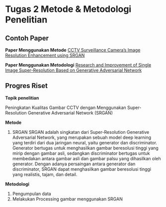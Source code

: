 # Tugas 2 Metode & Metodologi Penelitian

## Contoh Paper

**Paper Menggunakan Metode**
[CCTV Surveillance Camera’s Image Resolution Enhancement using SRGAN](https://www.irjet.net/archives/V7/i6/IRJET-V7I6282.pdf)

**Paper Menggunakan Metodologi**
[Research and Improvement of Single Image Super-Resolution Based on Generative Adversarial Network](https://iopscience.iop.org/article/10.1088/1742-6596/1237/3/032046/pdf)


## Progres Riset

**Topik penelitian**

Peningkatan Kualitas Gambar CCTV dengan Menggunakan Super-Resolution Generative Adversarial Network (SRGAN)

**Metode**

1. SRGAN 
   SRGAN adalah singkatan dari Super-Resolution Generative Adversarial Network, yang merupakan sebuah model deep learning yang terdiri dari dua jaringan neural, yaitu generator dan discriminator. Generator bertugas untuk menghasilkan gambar beresolusi tinggi yang mirip dengan gambar asli, sedangkan discriminator bertugas untuk membedakan antara gambar asli dan gambar palsu yang dihasilkan oleh generator. Dengan adanya persaingan antara generator dan discriminator, SRGAN dapat menghasilkan gambar beresolusi tinggi yang realistis, tajam, dan detail.


**Metodologi**

1. Pengumpulan data 
2. Melakukan Processing gambar menggunakan SRGAN
